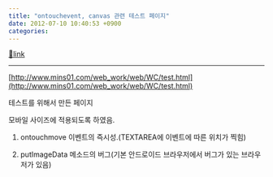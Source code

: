 ```yaml
---
title: "ontouchevent, canvas 관련 테스트 페이지"
date: 2012-07-10 10:40:53 +0900
categories: 
---
```

[🔗link](http://www.mins01.com/mh/tech/read/785)
***


[http://www.mins01.com/web_work/web/WC/test.html](http://www.mins01.com/web_work/web/WC/test.html)  


테스트를 위해서 만든 페이지

모바일 사이즈에 적용되도록 하였음.

  


1. ontouchmove 이벤트의 즉시성.(TEXTAREA에 이벤트에 따른 위치가 찍힘)

2. putImageData 메소드의 버그(기본 안드로이드 브라우저에서 버그가 있는 브라우저가 있음)




